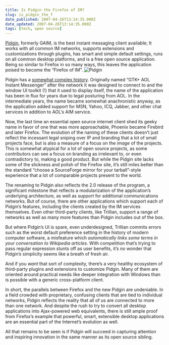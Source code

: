 ```yaml
---
title: Is Pidgin the Firefox of IM?
slug: is_pidgin_the_f
date_published: 2007-04-26T13:14:35.000Z
date_updated: 2007-04-26T13:14:35.000Z
tags: [tech, open source]
---
```


[Pidgin](http://www.pidgin.im/), formerly GAIM, is the best instant messaging client available; It works with all common IM networks, supports extensions and customizations through plugins, has smart and simple default settings, runs on all common desktop platforms, and is a free open source application. Being so similar to Firefox in so many ways, this leaves the application poised to become the “Firefox of IM”.
![Pidgin](http://www.dashes.com/anil/images/pidgin2.png)

Pidgin has a [somewhat complex history](http://en.wikipedia.org/wiki/Pidgin_%28software%29). Originally named “GTK+ AOL Instant Messenger” after the network it was designed to connect to and the window UI toolkit (!) that it used to display itself, the name of the application has been in flux for years due to legal posturing from AOL. In the intermediate years, the name became somewhat anachronistic anyway, as the application added support for MSN, Yahoo, ICQ, Jabber, and other chat services in addition to AOL’s AIM service.

Now, the last time an essential open source internet client shed its geeky name in favor of one that was more approachable, Phoenix became Firebird and later Firefox. The evolution of the naming of these clients doesn’t just reflect the incessant legal sniping over IP and branding that a lot of small projects face, but is also a measure of a focus on the *image* of the projects. This is somewhat atypical for a lot of open source projects, as some contributors can see a focus on branding as irrelevant to, or even contradictory to, making a good product. But while the Pidgin site lacks some of the slickness and polish of the Firefox site, it’s still miles better than the standard “choose a SourceForge mirror for your tarball”-style experience that a lot of comparable projects present to the world.

The renaming to Pidgin also reflects the 2.0 release of the program, a significant milestone that reflects a modularization of the application’s underlying architecture, as well as support for additional communications networks. But of course, there are other applications which support each of Pidgin’s features, including the clients created by the IM services themselves. Even other third-party clients, like Trillian, support a range of networks as well as many more features than Pidgin includes out of the box.

But where Pidgin’s UI is spare, even underdesigned, Trillian commits errors such as the worst default preference setting in the history of modern computer software, a misfeature which *automatically links some terms in your conversation to Wikipedia articles*. With competition that’s trying to pass regular expression stunts off as user benefits, it’s no wonder that Pidgin’s simplicity seems like a breath of fresh air.

And if you *want* that sort of complexity, there’s a very healthy ecosystem of third-party plugins and extensions to customize Pidgin. Many of them are oriented around practical needs like deeper integration with Windows than is possible with a generic cross-platform client.

In short, the parallels between Firefox and the new Pidgin are undeniable. In a field crowded with proprietary, confusing clients that are tied to individual networks, Pidgin reflects the reality that all of us are connected to more than one network. And despite the rush to try to convert all desktop applications into Ajax-powered web equivalents, there is still ample proof from Firefox’s example that powerful, smart, extensible desktop applications are an essential part of the Internet’s evolution as well.

All that remains to be seen is if Pidgin will succeed in capturing attention and inspiring innovation in the same manner as its open source sibling.

